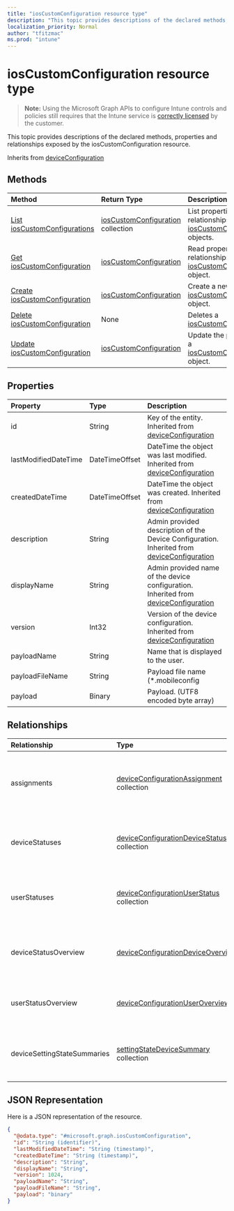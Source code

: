 ```yaml
---
title: "iosCustomConfiguration resource type"
description: "This topic provides descriptions of the declared methods, properties and relationships exposed by the iosCustomConfiguration resource."
localization_priority: Normal
author: "tfitzmac"
ms.prod: "intune"
---
```


# iosCustomConfiguration resource type

> **Note:** Using the Microsoft Graph APIs to configure Intune controls and policies still requires that the Intune service is [correctly licensed](https://go.microsoft.com/fwlink/?linkid=839381) by the customer.

This topic provides descriptions of the declared methods, properties and relationships exposed by the iosCustomConfiguration resource.

Inherits from [deviceConfiguration](../resources/intune-deviceconfig-deviceconfiguration.md)

## Methods
|Method|Return Type|Description|
|:---|:---|:---|
|[List iosCustomConfigurations](../api/intune-deviceconfig-ioscustomconfiguration-list.md)|[iosCustomConfiguration](../resources/intune-deviceconfig-ioscustomconfiguration.md) collection|List properties and relationships of the [iosCustomConfiguration](../resources/intune-deviceconfig-ioscustomconfiguration.md) objects.|
|[Get iosCustomConfiguration](../api/intune-deviceconfig-ioscustomconfiguration-get.md)|[iosCustomConfiguration](../resources/intune-deviceconfig-ioscustomconfiguration.md)|Read properties and relationships of the [iosCustomConfiguration](../resources/intune-deviceconfig-ioscustomconfiguration.md) object.|
|[Create iosCustomConfiguration](../api/intune-deviceconfig-ioscustomconfiguration-create.md)|[iosCustomConfiguration](../resources/intune-deviceconfig-ioscustomconfiguration.md)|Create a new [iosCustomConfiguration](../resources/intune-deviceconfig-ioscustomconfiguration.md) object.|
|[Delete iosCustomConfiguration](../api/intune-deviceconfig-ioscustomconfiguration-delete.md)|None|Deletes a [iosCustomConfiguration](../resources/intune-deviceconfig-ioscustomconfiguration.md).|
|[Update iosCustomConfiguration](../api/intune-deviceconfig-ioscustomconfiguration-update.md)|[iosCustomConfiguration](../resources/intune-deviceconfig-ioscustomconfiguration.md)|Update the properties of a [iosCustomConfiguration](../resources/intune-deviceconfig-ioscustomconfiguration.md) object.|

## Properties
|Property|Type|Description|
|:---|:---|:---|
|id|String|Key of the entity. Inherited from [deviceConfiguration](../resources/intune-deviceconfig-deviceconfiguration.md)|
|lastModifiedDateTime|DateTimeOffset|DateTime the object was last modified. Inherited from [deviceConfiguration](../resources/intune-deviceconfig-deviceconfiguration.md)|
|createdDateTime|DateTimeOffset|DateTime the object was created. Inherited from [deviceConfiguration](../resources/intune-deviceconfig-deviceconfiguration.md)|
|description|String|Admin provided description of the Device Configuration. Inherited from [deviceConfiguration](../resources/intune-deviceconfig-deviceconfiguration.md)|
|displayName|String|Admin provided name of the device configuration. Inherited from [deviceConfiguration](../resources/intune-deviceconfig-deviceconfiguration.md)|
|version|Int32|Version of the device configuration. Inherited from [deviceConfiguration](../resources/intune-deviceconfig-deviceconfiguration.md)|
|payloadName|String|Name that is displayed to the user.|
|payloadFileName|String|Payload file name (*.mobileconfig | *.xml).|
|payload|Binary|Payload. (UTF8 encoded byte array)|

## Relationships
|Relationship|Type|Description|
|:---|:---|:---|
|assignments|[deviceConfigurationAssignment](../resources/intune-deviceconfig-deviceconfigurationassignment.md) collection|The list of assignments for the device configuration profile. Inherited from [deviceConfiguration](../resources/intune-deviceconfig-deviceconfiguration.md)|
|deviceStatuses|[deviceConfigurationDeviceStatus](../resources/intune-deviceconfig-deviceconfigurationdevicestatus.md) collection|Device configuration installation status by device. Inherited from [deviceConfiguration](../resources/intune-deviceconfig-deviceconfiguration.md)|
|userStatuses|[deviceConfigurationUserStatus](../resources/intune-deviceconfig-deviceconfigurationuserstatus.md) collection|Device configuration installation status by user. Inherited from [deviceConfiguration](../resources/intune-deviceconfig-deviceconfiguration.md)|
|deviceStatusOverview|[deviceConfigurationDeviceOverview](../resources/intune-deviceconfig-deviceconfigurationdeviceoverview.md)|Device Configuration devices status overview Inherited from [deviceConfiguration](../resources/intune-deviceconfig-deviceconfiguration.md)|
|userStatusOverview|[deviceConfigurationUserOverview](../resources/intune-deviceconfig-deviceconfigurationuseroverview.md)|Device Configuration users status overview Inherited from [deviceConfiguration](../resources/intune-deviceconfig-deviceconfiguration.md)|
|deviceSettingStateSummaries|[settingStateDeviceSummary](../resources/intune-deviceconfig-settingstatedevicesummary.md) collection|Device Configuration Setting State Device Summary Inherited from [deviceConfiguration](../resources/intune-deviceconfig-deviceconfiguration.md)|

## JSON Representation
Here is a JSON representation of the resource.
<!-- {
  "blockType": "resource",
  "keyProperty": "id",
  "@odata.type": "microsoft.graph.iosCustomConfiguration"
}
-->
``` json
{
  "@odata.type": "#microsoft.graph.iosCustomConfiguration",
  "id": "String (identifier)",
  "lastModifiedDateTime": "String (timestamp)",
  "createdDateTime": "String (timestamp)",
  "description": "String",
  "displayName": "String",
  "version": 1024,
  "payloadName": "String",
  "payloadFileName": "String",
  "payload": "binary"
}
```



